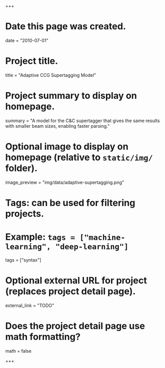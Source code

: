 +++
# Date this page was created.
date = "2010-07-01"

# Project title.
title = "Adaptive CCG Supertagging Model"

# Project summary to display on homepage.
summary = "A model for the C&C supertagger that gives the same results with smaller beam sizes, enabling faster parsing."

# Optional image to display on homepage (relative to `static/img/` folder).
image_preview = "img/data/adaptive-supertagging.png"

# Tags: can be used for filtering projects.
# Example: `tags = ["machine-learning", "deep-learning"]`
tags = ["syntax"]

# Optional external URL for project (replaces project detail page).
external_link = "TODO"

# Does the project detail page use math formatting?
math = false

+++

